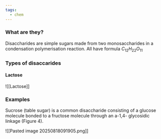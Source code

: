 ```yaml
---
tags:
  - chem
---
```

### What are they?
Disaccharides are simple sugars made from two monosaccharides in a condensation polymerisation reaction.
All have formula $C_{12}H_{22}O_{11}$ 

### Types of disaccarides
#### Lactose
![[Lactose]]
### Examples
Sucrose (table sugar) is a common disaccharide consisting of a glucose molecule bonded to a fructose molecule through an a-1,4- glycosidic linkage (Figure 4).

![[Pasted image 20250818091905.png]]